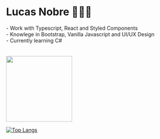 <h1>Lucas Nobre 👨🏻‍💻</h1>
- Work with Typescript, React and Styled Components</br>
- Knowlege in Bootstrap, Vanilla Javascript and UI/UX Design</br>
- Currently learning C#</br></br></br>
 
<img height="180em" src="https://github-readme-stats.vercel.app/api?username=lnobrz&show_icons=true&theme=dracula&hide_border=true&&count_private=true&include_all_commits=true" />

[![Top Langs](https://github-readme-stats.vercel.app/api/top-langs/?username=lnobrz&theme=dracula&hide_border=true&&langs_count=8)](https://github.com/lnobrz/github-readme-stats)
<!---
lnobrz/lnobrz is a ✨ special ✨ repository because its `README.md` (this file) appears on your GitHub profile.
You can click the Preview link to take a look at your changes.
--->
